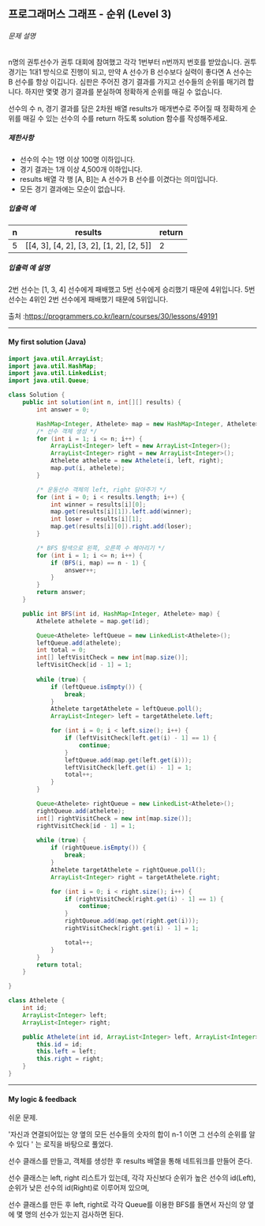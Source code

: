 ## 프로그래머스 그래프 - 순위 (Level 3)

###### 문제 설명

n명의 권투선수가 권투 대회에 참여했고 각각 1번부터 n번까지 번호를 받았습니다. 권투 경기는 1대1 방식으로 진행이 되고, 만약 A 선수가 B 선수보다 실력이 좋다면 A 선수는 B 선수를 항상 이깁니다. 심판은 주어진 경기 결과를 가지고 선수들의 순위를 매기려 합니다. 하지만 몇몇 경기 결과를 분실하여 정확하게 순위를 매길 수 없습니다.

선수의 수 n, 경기 결과를 담은 2차원 배열 results가 매개변수로 주어질 때 정확하게 순위를 매길 수 있는 선수의 수를 return 하도록 solution 함수를 작성해주세요.

##### 제한사항

- 선수의 수는 1명 이상 100명 이하입니다.
- 경기 결과는 1개 이상 4,500개 이하입니다.
- results 배열 각 행 [A, B]는 A 선수가 B 선수를 이겼다는 의미입니다.
- 모든 경기 결과에는 모순이 없습니다.

##### 입출력 예

| n    | results                                  | return |
| ---- | ---------------------------------------- | ------ |
| 5    | [[4, 3], [4, 2], [3, 2], [1, 2], [2, 5]] | 2      |

##### 입출력 예 설명

2번 선수는 [1, 3, 4] 선수에게 패배했고 5번 선수에게 승리했기 때문에 4위입니다.
5번 선수는 4위인 2번 선수에게 패배했기 때문에 5위입니다.

출처 :https://programmers.co.kr/learn/courses/30/lessons/49191



---

#### My first solution (Java)

```java
import java.util.ArrayList;
import java.util.HashMap;
import java.util.LinkedList;
import java.util.Queue;

class Solution {
	public int solution(int n, int[][] results) {
		int answer = 0;

		HashMap<Integer, Athelete> map = new HashMap<Integer, Athelete>();
		/* 선수 객체 생성 */
		for (int i = 1; i <= n; i++) {
			ArrayList<Integer> left = new ArrayList<Integer>();
			ArrayList<Integer> right = new ArrayList<Integer>();
			Athelete athelete = new Athelete(i, left, right);
			map.put(i, athelete);
		}

		/* 운동선수 객체의 left, right 담아주기 */
		for (int i = 0; i < results.length; i++) {
			int winner = results[i][0];
			map.get(results[i][1]).left.add(winner);
			int loser = results[i][1];
			map.get(results[i][0]).right.add(loser);
		}

		/* BFS 탐색으로 왼쪽, 오른쪽 수 헤아리기 */
		for (int i = 1; i <= n; i++) {
			if (BFS(i, map) == n - 1) {
				answer++;
			}
		}
		return answer;
	}

	public int BFS(int id, HashMap<Integer, Athelete> map) {
		Athelete athelete = map.get(id);

		Queue<Athelete> leftQueue = new LinkedList<Athelete>();
		leftQueue.add(athelete);
		int total = 0;
		int[] leftVisitCheck = new int[map.size()];
		leftVisitCheck[id - 1] = 1;
        
		while (true) {
			if (leftQueue.isEmpty()) {
				break;
			}
			Athelete targetAthelete = leftQueue.poll();
			ArrayList<Integer> left = targetAthelete.left;

			for (int i = 0; i < left.size(); i++) {
				if (leftVisitCheck[left.get(i) - 1] == 1) {
					continue;
				}
				leftQueue.add(map.get(left.get(i)));
				leftVisitCheck[left.get(i) - 1] = 1;
				total++;
			}
		}

		Queue<Athelete> rightQueue = new LinkedList<Athelete>();
		rightQueue.add(athelete);
		int[] rightVisitCheck = new int[map.size()];
		rightVisitCheck[id - 1] = 1;
        
		while (true) {
			if (rightQueue.isEmpty()) {
				break;
			}
			Athelete targetAthelete = rightQueue.poll();
			ArrayList<Integer> right = targetAthelete.right;

			for (int i = 0; i < right.size(); i++) {
				if (rightVisitCheck[right.get(i) - 1] == 1) {
					continue;
				}
				rightQueue.add(map.get(right.get(i)));
				rightVisitCheck[right.get(i) - 1] = 1;

				total++;
			}
		}
		return total;
	}

}

class Athelete {
	int id;
	ArrayList<Integer> left;
	ArrayList<Integer> right;

	public Athelete(int id, ArrayList<Integer> left, ArrayList<Integer> right) {
		this.id = id;
		this.left = left;
		this.right = right;
	}
}
```

---

#### My logic & feedback

쉬운 문제. 

'자신과 연결되어있는 양 옆의 모든 선수들의 숫자의 합이 n-1 이면 그 선수의 순위를 알 수 있다 ' 는 로직을 바탕으로 풀었다.

선수 클래스를 만들고, 객체를 생성한 후 results 배열을 통해 네트워크를 만들어 준다.

선수 클래스는 left, right 리스트가 있는데, 각각 자신보다 순위가 높은 선수의 id(Left), 순위가 낮은 선수의 id(Right)로 이루어져 있으며,

선수 클래스를 만든 후 left, right로 각각 Queue를 이용한 BFS를 돌면서 자신의 양 옆에 몇 명의 선수가 있는지 검사하면 된다.